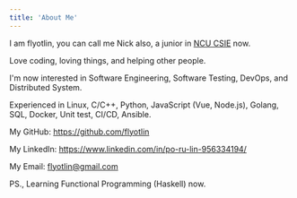 ```yaml
---
title: 'About Me'
---
```


I am flyotlin, you can call me Nick also, a junior in [NCU CSIE](https://www.csie.ncu.edu.tw/) now.

Love coding, loving things, and helping other people.

I'm now interested in Software Engineering, Software Testing, DevOps, and Distributed System.

Experienced in Linux, C/C++, Python, JavaScript (Vue, Node.js), Golang, SQL, Docker, Unit test, CI/CD, Ansible.

My GitHub: https://github.com/flyotlin

My LinkedIn: https://www.linkedin.com/in/po-ru-lin-956334194/

My Email: flyotlin@gmail.com

PS., Learning Functional Programming (Haskell) now.